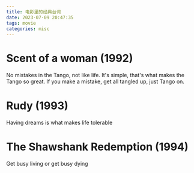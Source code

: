 ```yaml
---
title: 电影里的经典台词
date: 2023-07-09 20:47:35
tags: movie
categories: misc
---
```


# Scent of a woman (1992)

No mistakes in the Tango, not like life. It's simple, that's what makes the Tango so great. If you make a mistake, get all tangled up, just Tango on.

# Rudy (1993)

Having dreams is what makes life tolerable

# The Shawshank Redemption (1994)

Get busy living or get busy dying


